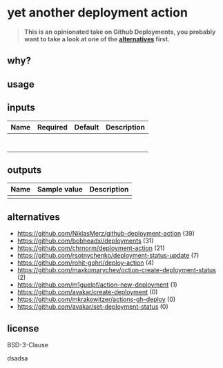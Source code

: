 # yet another deployment action

> **This is an opinionated take on Github Deployments, you probably want to take a look at one of the [alternatives](#alternatives) first.**

## why?

## usage

## inputs

| Name | Required | Default | Description |
| ---- | -------- | ------- | ----------- |
|      |          |         |             |
|      |          |         |             |
|      |          |         |             |
|      |          |         |             |
|      |          |         |             |
|      |          |         |             |
|      |          |         |             |

## outputs

| Name | Sample value | Description |
| ---- | ------------ | ----------- |
|      |              |             |

## alternatives

- https://github.com/NiklasMerz/github-deployment-action (39)
- https://github.com/bobheadxi/deployments (31)
- https://github.com/chrnorm/deployment-action (21)
- https://github.com/rsotnychenko/deployment-status-update (7)
- https://github.com/rohit-gohri/deploy-action (4)
- https://github.com/maxkomarychev/oction-create-deployment-status (2)
- https://github.com/m1guelpf/action-new-deployment (1)
- https://github.com/avakar/create-deployment (0)
- https://github.com/mkrakowitzer/actions-gh-deploy (0)
- https://github.com/avakar/set-deployment-status (0)

## license

BSD-3-Clause

dsadsa
